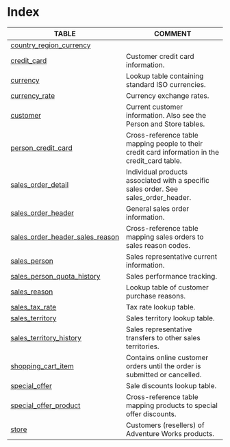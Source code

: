 # Index

|                                 TABLE                                 |                                             COMMENT                                             |
|-----------------------------------------------------------------------|-------------------------------------------------------------------------------------------------|
| [country_region_currency](country_region_currency.md)                 |                                                                                                 |
| [credit_card](credit_card.md)                                         | Customer credit card information.                                                               |
| [currency](currency.md)                                               | Lookup table containing standard ISO currencies.                                                |
| [currency_rate](currency_rate.md)                                     | Currency exchange rates.                                                                        |
| [customer](customer.md)                                               | Current customer information. Also see the Person and Store tables.                             |
| [person_credit_card](person_credit_card.md)                           | Cross-reference table mapping people to their credit card information in the credit_card table. |
| [sales_order_detail](sales_order_detail.md)                           | Individual products associated with a specific sales order. See sales_order_header.             |
| [sales_order_header](sales_order_header.md)                           | General sales order information.                                                                |
| [sales_order_header_sales_reason](sales_order_header_sales_reason.md) | Cross-reference table mapping sales orders to sales reason codes.                               |
| [sales_person](sales_person.md)                                       | Sales representative current information.                                                       |
| [sales_person_quota_history](sales_person_quota_history.md)           | Sales performance tracking.                                                                     |
| [sales_reason](sales_reason.md)                                       | Lookup table of customer purchase reasons.                                                      |
| [sales_tax_rate](sales_tax_rate.md)                                   | Tax rate lookup table.                                                                          |
| [sales_territory](sales_territory.md)                                 | Sales territory lookup table.                                                                   |
| [sales_territory_history](sales_territory_history.md)                 | Sales representative transfers to other sales territories.                                      |
| [shopping_cart_item](shopping_cart_item.md)                           | Contains online customer orders until the order is submitted or cancelled.                      |
| [special_offer](special_offer.md)                                     | Sale discounts lookup table.                                                                    |
| [special_offer_product](special_offer_product.md)                     | Cross-reference table mapping products to special offer discounts.                              |
| [store](store.md)                                                     | Customers (resellers) of Adventure Works products.                                              |
